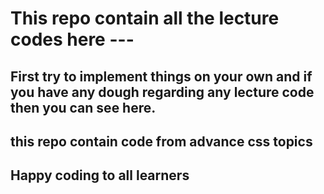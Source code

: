 # This repo contain all the lecture codes here  ---

## First try to implement things on your own and if you have any dough regarding any lecture code then you can see here.

## this repo contain code from advance css topics 

## Happy coding to all learners 
